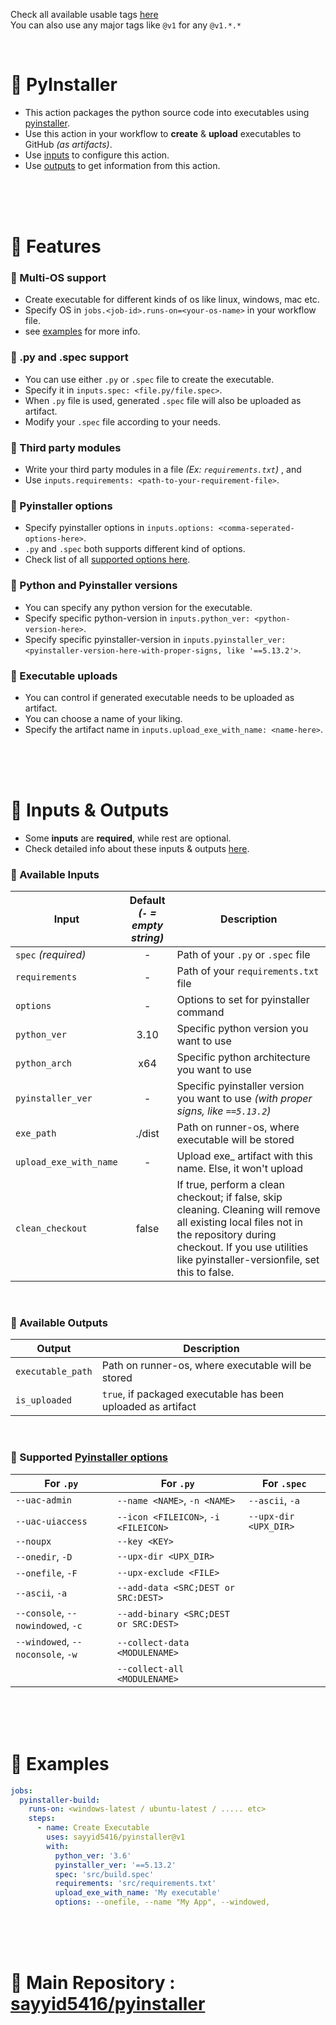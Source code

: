 Check all available usable tags [here](../../tags)
<br>
You can also use any major tags like `@v1` for any `@v1.*.*`


<br>


# 🔰 PyInstaller
  - This action packages the python source code into executables using [pyinstaller](https://pyinstaller.org).
  - Use this action in your workflow to **create** & **upload** executables to GitHub _(as artifacts)_.
  - Use [inputs](#-inputs--outputs) to configure this action.
  - Use [outputs](#-inputs--outputs) to get information from this action.


<br>
<br>
<br>


# 🔰 Features
### 💠 Multi-OS support
  - Create executable for different kinds of os like linux, windows, mac etc.
  - Specify OS in `jobs.<job-id>.runs-on=<your-os-name>` in your workflow file.
  - see [examples](#-examples) for more info.

### 💠 .py and .spec support
  - You can use either `.py` or `.spec` file to create the executable.
  - Specify it in `inputs.spec: <file.py/file.spec>`.
  - When `.py` file is used, generated `.spec` file will also be uploaded as artifact.
  - Modify your `.spec` file according to your needs.

### 💠 Third party modules
  - Write your third party modules in a file _(Ex: `requirements.txt`)_ , and
  - Use `inputs.requirements: <path-to-your-requirement-file>`.

### 💠 Pyinstaller options
  - Specify pyinstaller options in `inputs.options: <comma-seperated-options-here>`.
  - `.py` and `.spec` both supports different kind of options.
  - Check list of all [supported options here](#-supported-pyinstaller-options).

### 💠 Python and Pyinstaller versions
  - You can specify any python version for the executable.
  - Specify specific python-version in `inputs.python_ver: <python-version-here>`.
  - Specify specific pyinstaller-version in `inputs.pyinstaller_ver: <pyinstaller-version-here-with-proper-signs, like '==5.13.2'>`.

### 💠 Executable uploads
  - You can control if generated executable needs to be uploaded as artifact.
  - You can choose a name of your liking.
  - Specify the artifact name in `inputs.upload_exe_with_name: <name-here>`.


<br>
<br>
<br>


# 🔰 Inputs & Outputs
  - Some **inputs** are **required**, while rest are optional. 
  - Check detailed info about these inputs & outputs [here](/action.yml).

### 💠 Available Inputs
  | Input                 | Default <br> _(`-` = empty string)_  | Description 
  |-----------------------|:--------:|-------------
  | `spec`  _(required)_  | -        | Path of your `.py` or `.spec` file
  | `requirements`        | -        | Path of your `requirements.txt` file
  | `options`             | -        | Options to set for pyinstaller command
  | `python_ver`          | 3.10     | Specific python version you want to use
  | `python_arch`         | x64      | Specific python architecture you want to use
  | `pyinstaller_ver`     | -        | Specific pyinstaller version you want to use *(with proper signs, like `==5.13.2`)*
  | `exe_path`            | ./dist   | Path on runner-os, where executable will be stored
  | `upload_exe_with_name`| -        | Upload exe_ artifact with this name. Else, it won't upload
  | `clean_checkout`      | false    | If true, perform a clean checkout; if false, skip cleaning. Cleaning will remove all existing local files not in the repository during checkout. If you use utilities like pyinstaller-versionfile, set this to false.

<br>

### 💠 Available Outputs
  | Output                | Description 
  |-----------------------|-------------
  | `executable_path`     | Path on runner-os, where executable will be stored
  | `is_uploaded`         | `true`, if packaged executable has been uploaded as artifact

<br>

### 💠 Supported [Pyinstaller options](https://pyinstaller.org/en/stable/usage.html#options)
 | For `.py`                               | For `.py`                               | For `.spec`
 |-----------------------------------------|-----------------------------------------|------------
 | `--uac-admin`                           | `--name <NAME>`,        `-n <NAME>`     | `--ascii`,  `-a`
 | `--uac-uiaccess`                        | `--icon <FILEICON>`,    `-i <FILEICON>` | `--upx-dir <UPX_DIR>`
 | `--noupx`                               | `--key <KEY>`                           | 
 | `--onedir`,                        `-D` | `--upx-dir <UPX_DIR>`                   |
 | `--onefile`,                       `-F` | `--upx-exclude <FILE>`                  |
 | `--ascii`,                         `-a` | `--add-data <SRC;DEST or SRC:DEST>`     |
 | `--console`,    `--nowindowed`,    `-c` | `--add-binary <SRC;DEST or SRC:DEST>`   |
 | `--windowed`,   `--noconsole`,     `-w` | `--collect-data <MODULENAME>`           |
 |                                         | `--collect-all <MODULENAME>`            |


<br>
<br>
<br>


# 🔰 Examples

```yaml
jobs:
  pyinstaller-build:
    runs-on: <windows-latest / ubuntu-latest / ..... etc>
    steps:
      - name: Create Executable
        uses: sayyid5416/pyinstaller@v1
        with:
          python_ver: '3.6'
          pyinstaller_ver: '==5.13.2'
          spec: 'src/build.spec'
          requirements: 'src/requirements.txt'
          upload_exe_with_name: 'My executable'
          options: --onefile, --name "My App", --windowed, 
```


<br>
<br>
<br>


# 🔰 Main Repository : [sayyid5416/pyinstaller](https://github.com/sayyid5416/pyinstaller)
